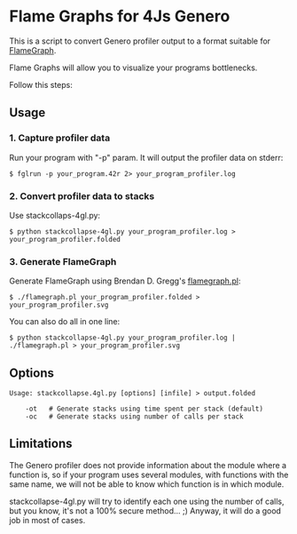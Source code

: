 # Flame Graphs for 4Js Genero

This is a script to convert Genero profiler output to a format suitable for [FlameGraph](http://www.brendangregg.com/flamegraphs.html).

Flame Graphs will allow you to visualize your programs bottlenecks.

Follow this steps:

## Usage

### 1. Capture profiler data

Run your program with "-p" param. It will output the profiler data on stderr:

```
$ fglrun -p your_program.42r 2> your_program_profiler.log
```

### 2. Convert profiler data to stacks

Use stackcollaps-4gl.py:

```
$ python stackcollapse-4gl.py your_program_profiler.log > your_program_profiler.folded
```

### 3. Generate FlameGraph

Generate FlameGraph using Brendan D. Gregg's [flamegraph.pl](https://github.com/brendangregg/FlameGraph):

```
$ ./flamegraph.pl your_program_profiler.folded > your_program_profiler.svg
```

You can also do all in one line:

```
$ python stackcollapse-4gl.py your_program_profiler.log | ./flamegraph.pl > your_program_profiler.svg
```

## Options

```
Usage: stackcollapse.4gl.py [options] [infile] > output.folded

    -ot   # Generate stacks using time spent per stack (default)
    -oc   # Generate stacks using number of calls per stack
```

## Limitations

The Genero profiler does not provide information about the module where a function is, so if your program
uses several modules, with functions with the same name, we will not be able to know which function is
in which module.

stackcollapse-4gl.py will try to identify each one using the number of calls, but you know, it's not a
100% secure method... ;) Anyway, it will do a good job in most of cases.
